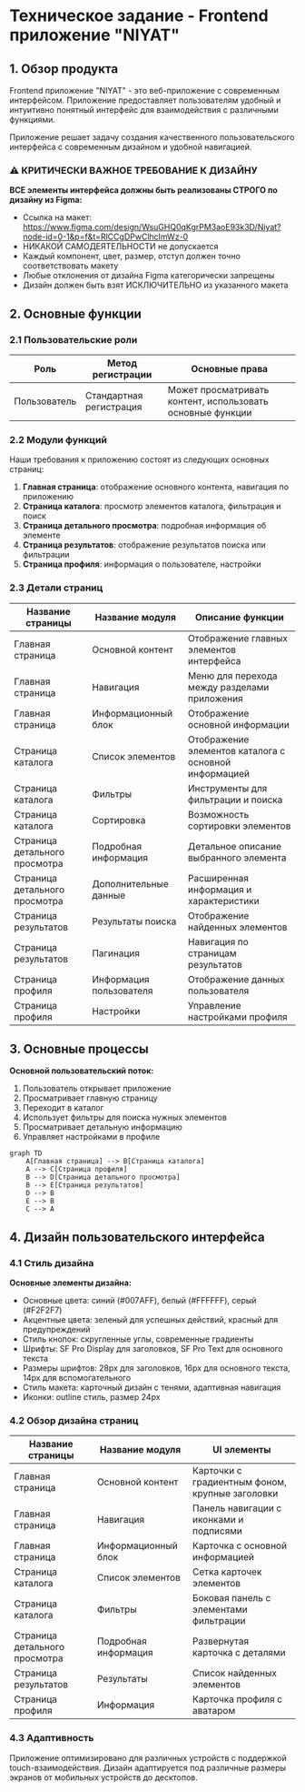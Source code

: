 # Техническое задание - Frontend приложение "NIYAT"

## 1. Обзор продукта

Frontend приложение "NIYAT" - это веб-приложение с современным интерфейсом. Приложение предоставляет пользователям удобный и интуитивно понятный интерфейс для взаимодействия с различными функциями.

Приложение решает задачу создания качественного пользовательского интерфейса с современным дизайном и удобной навигацией.

### ⚠️ КРИТИЧЕСКИ ВАЖНОЕ ТРЕБОВАНИЕ К ДИЗАЙНУ

**ВСЕ элементы интерфейса должны быть реализованы СТРОГО по дизайну из Figma:**
- Ссылка на макет: https://www.figma.com/design/WsuGHQ0qKgrPM3aoE93k3D/Niyat?node-id=0-1&p=f&t=RlCCgDPwClhcImWz-0
- НИКАКОЙ САМОДЕЯТЕЛЬНОСТИ не допускается
- Каждый компонент, цвет, размер, отступ должен точно соответствовать макету
- Любые отклонения от дизайна Figma категорически запрещены
- Дизайн должен быть взят ИСКЛЮЧИТЕЛЬНО из указанного макета

## 2. Основные функции

### 2.1 Пользовательские роли

| Роль | Метод регистрации | Основные права |
|------|-------------------|----------------|
| Пользователь | Стандартная регистрация | Может просматривать контент, использовать основные функции |

### 2.2 Модули функций

Наши требования к приложению состоят из следующих основных страниц:

1. **Главная страница**: отображение основного контента, навигация по приложению
2. **Страница каталога**: просмотр элементов каталога, фильтрация и поиск
3. **Страница детального просмотра**: подробная информация об элементе
4. **Страница результатов**: отображение результатов поиска или фильтрации
5. **Страница профиля**: информация о пользователе, настройки

### 2.3 Детали страниц

| Название страницы | Название модуля | Описание функции |
|-------------------|-----------------|------------------|
| Главная страница | Основной контент | Отображение главных элементов интерфейса |
| Главная страница | Навигация | Меню для перехода между разделами приложения |
| Главная страница | Информационный блок | Отображение основной информации |
| Страница каталога | Список элементов | Отображение элементов каталога с основной информацией |
| Страница каталога | Фильтры | Инструменты для фильтрации и поиска |
| Страница каталога | Сортировка | Возможность сортировки элементов |
| Страница детального просмотра | Подробная информация | Детальное описание выбранного элемента |
| Страница детального просмотра | Дополнительные данные | Расширенная информация и характеристики |
| Страница результатов | Результаты поиска | Отображение найденных элементов |
| Страница результатов | Пагинация | Навигация по страницам результатов |
| Страница профиля | Информация пользователя | Отображение данных пользователя |
| Страница профиля | Настройки | Управление настройками профиля |

## 3. Основные процессы

**Основной пользовательский поток:**

1. Пользователь открывает приложение
2. Просматривает главную страницу
3. Переходит в каталог
4. Использует фильтры для поиска нужных элементов
5. Просматривает детальную информацию
6. Управляет настройками в профиле

```mermaid
graph TD
    A[Главная страница] --> B[Страница каталога]
    A --> C[Страница профиля]
    B --> D[Страница детального просмотра]
    B --> E[Страница результатов]
    D --> B
    E --> B
    C --> A
```

## 4. Дизайн пользовательского интерфейса

### 4.1 Стиль дизайна

**Основные элементы дизайна:**
- Основные цвета: синий (#007AFF), белый (#FFFFFF), серый (#F2F2F7)
- Акцентные цвета: зеленый для успешных действий, красный для предупреждений
- Стиль кнопок: скругленные углы, современные градиенты
- Шрифты: SF Pro Display для заголовков, SF Pro Text для основного текста
- Размеры шрифтов: 28px для заголовков, 16px для основного текста, 14px для вспомогательного
- Стиль макета: карточный дизайн с тенями, адаптивная навигация
- Иконки: outline стиль, размер 24px

### 4.2 Обзор дизайна страниц

| Название страницы | Название модуля | UI элементы |
|-------------------|-----------------|-------------|
| Главная страница | Основной контент | Карточки с градиентным фоном, крупные заголовки |
| Главная страница | Навигация | Панель навигации с иконками и подписями |
| Главная страница | Информационный блок | Карточка с основной информацией |
| Страница каталога | Список элементов | Сетка карточек элементов |
| Страница каталога | Фильтры | Боковая панель с элементами фильтрации |
| Страница детального просмотра | Подробная информация | Развернутая карточка с деталями |
| Страница результатов | Результаты | Список найденных элементов |
| Страница профиля | Информация | Карточка профиля с аватаром |

### 4.3 Адаптивность

Приложение оптимизировано для различных устройств с поддержкой touch-взаимодействия. Дизайн адаптируется под различные размеры экранов от мобильных устройств до десктопов.
